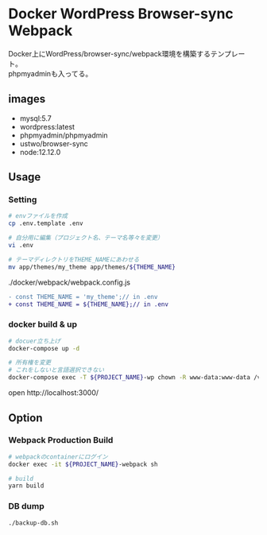 # Docker WordPress Browser-sync Webpack

Docker上にWordPress/browser-sync/webpack環境を構築するテンプレート。  
phpmyadminも入ってる。

## images

- mysql:5.7
- wordpress:latest
- phpmyadmin/phpmyadmin
- ustwo/browser-sync
- node:12.12.0

## Usage

### Setting

``` sh
# envファイルを作成
cp .env.template .env

# 自分用に編集（プロジェクト名、テーマ名等々を変更）
vi .env

# テーマディレクトリをTHEME_NAMEにあわせる
mv app/themes/my_theme app/themes/${THEME_NAME}
```

./docker/webpack/webpack.config.js
``` diff
- const THEME_NAME = 'my_theme';// in .env
+ const THEME_NAME = ${THEME_NAME};// in .env
```

### docker build & up

``` sh
# docuer立ち上げ
docker-compose up -d

# 所有権を変更
# これをしないと言語選択できない
docker-compose exec -T ${PROJECT_NAME}-wp chown -R www-data:www-data /var/www/html/
```

open http://localhost:3000/

## Option

### Webpack Production Build

```sh
# webpackのcontainerにログイン
docker exec -it ${PROJECT_NAME}-webpack sh

# build
yarn build
```

### DB dump

```sh
./backup-db.sh
```

